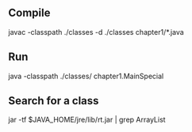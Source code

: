 Compile
--------------
javac -classpath ./classes -d ./classes chapter1/*.java

Run
--------------
java -classpath ./classes/ chapter1.MainSpecial		

Search for a class
--------------
jar -tf $JAVA_HOME/jre/lib/rt.jar | grep ArrayList
